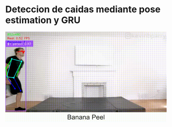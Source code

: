 # Deteccion de caidas mediante pose estimation y GRU

![Banana Peel](media/banana-peel-inference.gif)